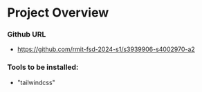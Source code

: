 # Project Overview

### Github URL

- https://github.com/rmit-fsd-2024-s1/s3939906-s4002970-a2

### Tools to be installed:

- "tailwindcss"
